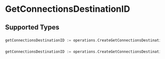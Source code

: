 # GetConnectionsDestinationID


## Supported Types

### 

```go
getConnectionsDestinationID := operations.CreateGetConnectionsDestinationIDStr(string{/* values here */})
```

### 

```go
getConnectionsDestinationID := operations.CreateGetConnectionsDestinationIDArrayOfstr([]string{/* values here */})
```


